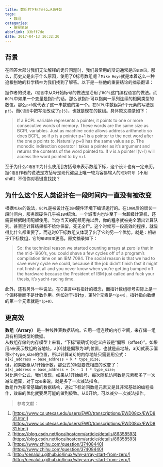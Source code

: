 ```yaml
---
title: 数组的下标为什么从0开始
tags:
  - 数组
categories:
  - 编程笔记
abbrlink: 33bff7de
date: 2017-04-13 10:32:20
---
```

<a name="toc-heading-1"></a>
## 背景
在回答大部分我们无法解释的诡异问题时，我们最常用的辩词通常是`历史原因`。那么，历史又是出于什么原因，使用了0标号数组呢？`Mike Hoye`就是本着这么一种追根刨地的科学精神为我们找到了解答。以下是一些他的重要结论的摘录翻译：<br />

<!-- more -->

据作者的说法，`C语言`中从0开始标号的做法是沿用了`BCPL`这门编程语言的做法。而`BCPL`中如果一个变量是指针的话，那么该指针可以指向一系列连续的相同类型的数值。那么`p+0`就代表了这一串数值的第一个。在`BCPL`中数组第`5`个元素的写法是`p!5`，而`C语言`中把写法改成了`p[5]`，也就是现在的数组。具体原文摘录如下：

> If a BCPL variable represents a pointer, it points to one or more consecutive words of memory. These words are the same size as BCPL variables. Just as machine code allows address arithmetic so does BCPL, so if p is a pointer p+1 is a pointer to the next word after the one p points to. Naturally p+0 has the same value as p. The monodic indirection operator ! takes a pointer as it’s argument and returns the contents of the word pointed to. If v is a pointer !(v+I) will access the word pointed to by v+I.

至于为什么`C语言中`为什么使用[]方括号来表示数组下标，这个设计也有一定来历。据`C语言`作者的说法是方括号是现代键盘上唯一较为容易输入的`成对符号`（不用shift）不信你对着键盘找找？
<a name="toc-heading-2"></a>
## 为什么这个反人类设计在一段时间内一直没有被改变
根据`Mike`的说法，`BCPL`是被设计在`IBM`硬件环境下编译运行的。在`1960`后的很长一段时间内，服务器硬件几乎被`IBM`统治。一个城市内也许至于一台超级计算机，还需要根据时间配额使用。当你当天的配额用完以后，你的程序就被完全清出计算队列。甚至连计算结果都不给你保留，死无全尸。这个时候写一段高效的程序，就显得比什么都重要了。而这时0下标数组又体现了出了它的另一个优势，就是：相较于1下标数组，它的`编译效率`更高。原文摘录如下：
> So: the technical reason we started counting arrays at zero is that in the mid-1960’s, you could shave a few cycles off of a program’s compilation time on an IBM 7094. The social reason is that we had to save every cycle we could, because if the job didn’t finish fast it might not finish at all and you never know when you’re getting bumped off the hardware because the President of IBM just called and fuck your thesis, it’s yacht-racing time.

此外，还有另外一种说法。在C语言中有指针的概念，而指针数组标号实际上是一个偏移量而不是计数作用。例如对于指针p，第N个元素是`*(p+N)`，指针指向数组的第一个元素就是`*(p+0)`.
<a name="toc-heading-3"></a>
## 更高效
**数组（Arrary）** 是一种线性表数据结构。它用一组连续的内存空间，来存储一组具有相同类型的数据。<br />从数组存储的内存模型上来看，“下标”最确切的定义应该是“偏移（offset）”。如果用a来表示数组的首地址，a[0]就是偏移为0的位置，也就是首地址，a[k]就表示偏移k个type_size的位置，所以计算a[k]的内存地址只需要用公式：<br />`a[k]_address = base_address + k * type_size;`<br />但，如果数组从1开始计数，那公式的k就要做相应的改变了：<br />`a[k]_address = base_address + (k - 1 ) * type_size;`<br />对比两个公式，我们发现，如果从1开始编号，每次随机访问数组元素都多了一次减法运算，对于cpu来说，就是多了一次减法指令。<br />数组作为非常基础的数据结构，通过下标访问数组元素又是其非常基础的编程操作，效率的优化就要尽可能的做到极致。从0开始，可以减少一次减法操作。
> 参考文献：

1. [https://www.cs.utexas.edu/users/EWD/transcriptions/EWD08xx/EWD831.html](https://www.cs.utexas.edu/users/EWD/transcriptions/EWD08xx/EWD831.html)
1. [https://blog.csdn.net/localhostcom/article/details/86358593](https://blog.csdn.net/localhostcom/article/details/86358593)
1. [https://www.zhihu.com/question/37408440](https://www.zhihu.com/question/37408440)
1. [http://cenalulu.github.io/linux/why-array-start-from-zero/](http://cenalulu.github.io/linux/why-array-start-from-zero/)

